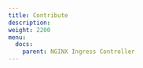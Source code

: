 ```yaml
---
title: Contribute
description:
weight: 2200
menu:
  docs:
    parent: NGINX Ingress Controller
---
```

